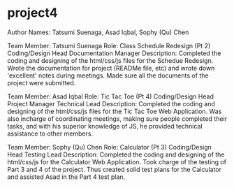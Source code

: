 # project4
Author Names: Tatsumi Suenaga, Asad Iqbal, Sophy (Qu) Chen

Team Member: Tatsumi Suenaga
Role: Class Schedule Redesign (Pt 2) Coding/Design Head
      Documentation Manager
Description: Completed the coding and designing of the html/css/js files for the Schedue Redesign.
             Wrote the documentation for project (READMe file, etc) and wrote down 'excellent' notes during meetings.
             Made sure all the documents of the project were submitted.

Team Member: Asad Iqbal
Role: Tic Tac Toe (Pt 4) Coding/Design Head
      Project Manager
      Technical Lead
Description: Completed the coding and designing of the html/css/js files for the Tic Tac Toe Web Application.
             Was also incharge of coordinating meetings, making sure people completed their tasks, and with his superior                     knowledge of JS, he provided technical assistance to other members.

Team Member: Sophy (Qu) Chen
Role: Calculator (Pt 3) Coding/Design Head
      Testing Lead
Description: Completed the coding and designing of the html/css/js for the Calculator Web Application. 
             Took charge of the testing of Part 3 and 4 of the project. Thus created solid test plans for 
             the Calculator and assisted Asad in the Part 4 test plan.
